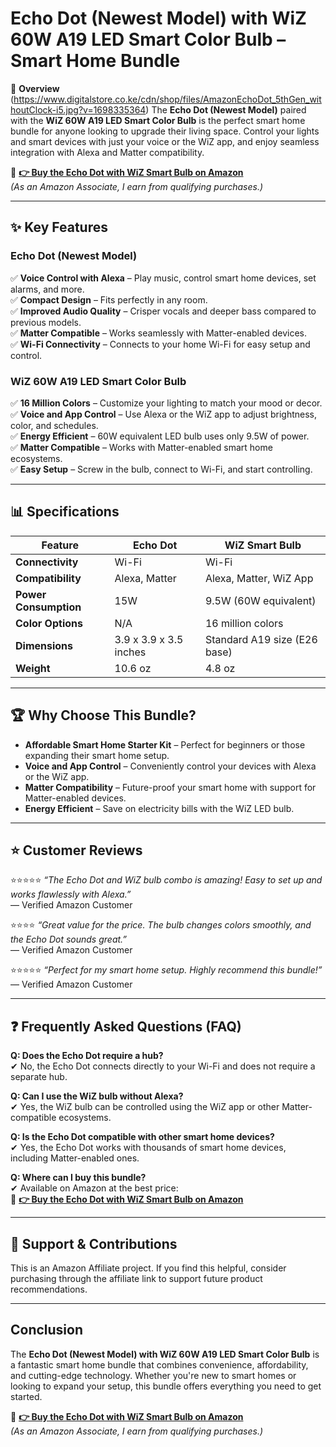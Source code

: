 # Echo Dot (Newest Model) with WiZ 60W A19 LED Smart Color Bulb – Smart Home Bundle

📌 **Overview**  
(https://www.digitalstore.co.ke/cdn/shop/files/AmazonEchoDot_5thGen_withoutClock-i5.jpg?v=1698335364)
The **Echo Dot (Newest Model)** paired with the **WiZ 60W A19 LED Smart Color Bulb** is the perfect smart home bundle for anyone looking to upgrade their living space. Control your lights and smart devices with just your voice or the WiZ app, and enjoy seamless integration with Alexa and Matter compatibility.

🔗 **[👉 Buy the Echo Dot with WiZ Smart Bulb on Amazon](https://amzn.to/4idyICh)**  
*(As an Amazon Associate, I earn from qualifying purchases.)*

---

## ✨ **Key Features**  

### **Echo Dot (Newest Model)**  
✅ **Voice Control with Alexa** – Play music, control smart home devices, set alarms, and more.  
✅ **Compact Design** – Fits perfectly in any room.  
✅ **Improved Audio Quality** – Crisper vocals and deeper bass compared to previous models.  
✅ **Matter Compatible** – Works seamlessly with Matter-enabled devices.  
✅ **Wi-Fi Connectivity** – Connects to your home Wi-Fi for easy setup and control.  

### **WiZ 60W A19 LED Smart Color Bulb**  
✅ **16 Million Colors** – Customize your lighting to match your mood or decor.  
✅ **Voice and App Control** – Use Alexa or the WiZ app to adjust brightness, color, and schedules.  
✅ **Energy Efficient** – 60W equivalent LED bulb uses only 9.5W of power.  
✅ **Matter Compatible** – Works with Matter-enabled smart home ecosystems.  
✅ **Easy Setup** – Screw in the bulb, connect to Wi-Fi, and start controlling.  

---

## 📊 **Specifications**  

| **Feature**               | **Echo Dot**                          | **WiZ Smart Bulb**                  |
|---------------------------|---------------------------------------|-------------------------------------|
| **Connectivity**          | Wi-Fi                                | Wi-Fi                               |
| **Compatibility**         | Alexa, Matter                        | Alexa, Matter, WiZ App              |
| **Power Consumption**     | 15W                                  | 9.5W (60W equivalent)               |
| **Color Options**         | N/A                                  | 16 million colors                   |
| **Dimensions**            | 3.9 x 3.9 x 3.5 inches               | Standard A19 size (E26 base)        |
| **Weight**                | 10.6 oz                              | 4.8 oz                              |

---

## 🏆 **Why Choose This Bundle?**  
- **Affordable Smart Home Starter Kit** – Perfect for beginners or those expanding their smart home setup.  
- **Voice and App Control** – Conveniently control your devices with Alexa or the WiZ app.  
- **Matter Compatibility** – Future-proof your smart home with support for Matter-enabled devices.  
- **Energy Efficient** – Save on electricity bills with the WiZ LED bulb.  

---

## ⭐ **Customer Reviews**  

⭐️⭐️⭐️⭐️⭐️ *“The Echo Dot and WiZ bulb combo is amazing! Easy to set up and works flawlessly with Alexa.”*  
— Verified Amazon Customer  

⭐️⭐️⭐️⭐️ *“Great value for the price. The bulb changes colors smoothly, and the Echo Dot sounds great.”*  
— Verified Amazon Customer  

⭐️⭐️⭐️⭐️⭐️ *“Perfect for my smart home setup. Highly recommend this bundle!”*  
— Verified Amazon Customer  

---

## ❓ **Frequently Asked Questions (FAQ)**  

**Q: Does the Echo Dot require a hub?**  
✔ No, the Echo Dot connects directly to your Wi-Fi and does not require a separate hub.  

**Q: Can I use the WiZ bulb without Alexa?**  
✔ Yes, the WiZ bulb can be controlled using the WiZ app or other Matter-compatible ecosystems.  

**Q: Is the Echo Dot compatible with other smart home devices?**  
✔ Yes, the Echo Dot works with thousands of smart home devices, including Matter-enabled ones.  

**Q: Where can I buy this bundle?**  
✔ Available on Amazon at the best price:  
🔗 **[👉 Buy the Echo Dot with WiZ Smart Bulb on Amazon](https://amzn.to/4idyICh)**

---

## 📢 **Support & Contributions**  
This is an Amazon Affiliate project. If you find this helpful, consider purchasing through the affiliate link to support future product recommendations.

---

## **Conclusion**  
The **Echo Dot (Newest Model) with WiZ 60W A19 LED Smart Color Bulb** is a fantastic smart home bundle that combines convenience, affordability, and cutting-edge technology. Whether you're new to smart homes or looking to expand your setup, this bundle offers everything you need to get started.  

🔗 **[👉 Buy the Echo Dot with WiZ Smart Bulb on Amazon](https://amzn.to/4hEufr1)**  
*(As an Amazon Associate, I earn from qualifying purchases.)*